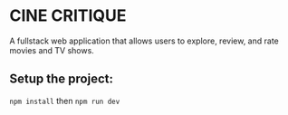 # CINE CRITIQUE
A fullstack web application that allows users to explore, review, and rate movies and TV shows.

## Setup the project:

``` npm install ```
then
```npm run dev```
